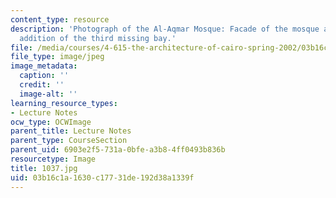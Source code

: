 ```yaml
---
content_type: resource
description: 'Photograph of the Al-Aqmar Mosque: Facade of the mosque after the recent
  addition of the third missing bay.'
file: /media/courses/4-615-the-architecture-of-cairo-spring-2002/03b16c1a1630c17731de192d38a1339f_1037.jpg
file_type: image/jpeg
image_metadata:
  caption: ''
  credit: ''
  image-alt: ''
learning_resource_types:
- Lecture Notes
ocw_type: OCWImage
parent_title: Lecture Notes
parent_type: CourseSection
parent_uid: 6903e2f5-731a-0bfe-a3b8-4ff0493b836b
resourcetype: Image
title: 1037.jpg
uid: 03b16c1a-1630-c177-31de-192d38a1339f
---
```


